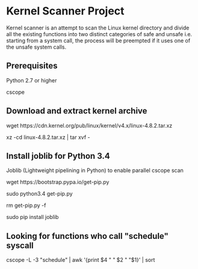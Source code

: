 # Kernel Scanner Project
<p>Kernel scanner is an attempt to scan the Linux kernel directory and divide all the existing functions into two distinct categories of safe and unsafe i.e. starting from a system call, the process will be preempted if it uses one of the unsafe system calls. </p>

## Prerequisites
<p>Python 2.7 or higher</p>
<p>cscope</p>
<!--
<p>coccinelle @ https://github.com/coccinelle/coccinelle</p> 
<p>cscope @ http://cscope.sourceforge.net/</p>
-->

## Download and extract kernel archive
<p>wget https://cdn.kernel.org/pub/linux/kernel/v4.x/linux-4.8.2.tar.xz</p>
<p>xz -cd linux-4.8.2.tar.xz | tar xvf -</p>


## Install joblib for Python 3.4
<p>Joblib (Lightweight pipelining in Python) to enable parallel cscope scan
<p>wget https://bootstrap.pypa.io/get-pip.py</p>
<p>sudo python3.4 get-pip.py</p>
<p>rm get-pip.py -f</p>
<p>sudo pip install joblib</p>

## Looking for functions who call "schedule" syscall
<p>cscope -L -3 "schedule" | awk '{print $4 " "  $2 " "$1}' | sort</p>
<!--
## Scanning results for "schedule" syscall
<p>See the results at http://people.cs.pitt.edu/~hasanzadeh/pages/results.html</p>
<p>Forward Chaining time = 15.07 hours</p>
<p>Backward Chaining time = 1.37 hours</p>
-->

